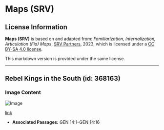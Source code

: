 # Maps (SRV)

## License Information

**Maps (SRV)** is based on and adapted from: _Familiarization, Internalization, Articulation (Fia) Maps_, [SRV Partners](https://srvpartners.org/home/), 2023, which is licensed under a [CC BY-SA 4.0 license](https://creativecommons.org/licenses/by-sa/4.0/legalcode.en).

This markdown version is provided under the same license.



--------------------------------

## Rebel Kings in the South (id: 368163)

### Image Content

![Image](https://cdn.aquifer.bible/aquifer-content/resources/FIAMaps/rebel-kings-in-the-south.jpg)

[link](https://cdn.aquifer.bible/aquifer-content/resources/FIAMaps/rebel-kings-in-the-south.jpg)

* **Associated Passages:** GEN 14:1–GEN 14:16

